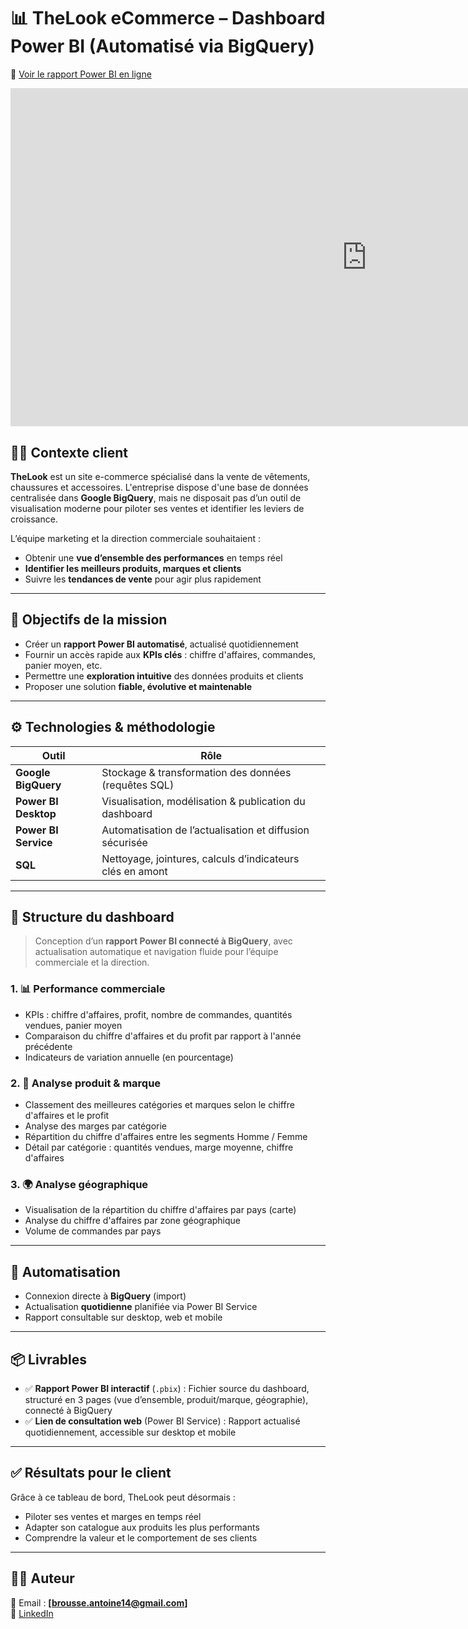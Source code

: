 # 📊 TheLook eCommerce – Dashboard Power BI (Automatisé via BigQuery)

🔗 [Voir le rapport Power BI en ligne](https://app.powerbi.com/reportEmbed?reportId=9e15115f-84b8-443c-8ce5-3b31164e654b&autoAuth=true&ctid=a9f1c4f7-38f4-4d38-8a3c-4b6dbe981cea)
<iframe title="Thelookproject" width="1140" height="541.25" src="https://app.powerbi.com/reportEmbed?reportId=0d268877-6ca0-4c2f-8887-0c94fee9fe49&autoAuth=true&ctid=a9f1c4f7-38f4-4d38-8a3c-4b6dbe981cea&actionBarEnabled=true" frameborder="0" allowFullScreen="true"></iframe>

## 🧑‍💼 Contexte client

**TheLook** est un site e-commerce spécialisé dans la vente de vêtements, chaussures et accessoires. L'entreprise dispose d'une base de données centralisée dans **Google BigQuery**, mais ne disposait pas d’un outil de visualisation moderne pour piloter ses ventes et identifier les leviers de croissance.

L’équipe marketing et la direction commerciale souhaitaient :
- Obtenir une **vue d’ensemble des performances** en temps réel
- **Identifier les meilleurs produits, marques et clients**
- Suivre les **tendances de vente** pour agir plus rapidement

---

## 🎯 Objectifs de la mission

- Créer un **rapport Power BI automatisé**, actualisé quotidiennement
- Fournir un accès rapide aux **KPIs clés** : chiffre d'affaires, commandes, panier moyen, etc.
- Permettre une **exploration intuitive** des données produits et clients
- Proposer une solution **fiable, évolutive et maintenable**

---

## ⚙️ Technologies & méthodologie

| Outil               | Rôle                                                                 |
|---------------------|----------------------------------------------------------------------|
| **Google BigQuery** | Stockage & transformation des données (requêtes SQL)                |
| **Power BI Desktop**| Visualisation, modélisation & publication du dashboard              |
| **Power BI Service**| Automatisation de l’actualisation et diffusion sécurisée            |
| **SQL**             | Nettoyage, jointures, calculs d’indicateurs clés en amont           |

---

## 🧩 Structure du dashboard

> Conception d’un **rapport Power BI connecté à BigQuery**, avec actualisation automatique et navigation fluide pour l’équipe commerciale et la direction.

### 1. 📊 Performance commerciale
- KPIs : chiffre d'affaires, profit, nombre de commandes, quantités vendues, panier moyen
- Comparaison du chiffre d'affaires et du profit par rapport à l'année précédente
- Indicateurs de variation annuelle (en pourcentage)

### 2. 👕 Analyse produit & marque
- Classement des meilleures catégories et marques selon le chiffre d'affaires et le profit
- Analyse des marges par catégorie
- Répartition du chiffre d'affaires entre les segments Homme / Femme
- Détail par catégorie : quantités vendues, marge moyenne, chiffre d'affaires

### 3. 🌍 Analyse géographique
- Visualisation de la répartition du chiffre d'affaires par pays (carte)
- Analyse du chiffre d'affaires par zone géographique
- Volume de commandes par pays

---

## 🔄 Automatisation

- Connexion directe à **BigQuery** (import)
- Actualisation **quotidienne** planifiée via Power BI Service
- Rapport consultable sur desktop, web et mobile

---

## 📦 Livrables

- ✅ **Rapport Power BI interactif** (`.pbix`) : Fichier source du dashboard, structuré en 3 pages (vue d’ensemble, produit/marque, géographie), connecté à BigQuery
- ✅ **Lien de consultation web** (Power BI Service) : Rapport actualisé quotidiennement, accessible sur desktop et mobile

---

## ✅ Résultats pour le client

Grâce à ce tableau de bord, TheLook peut désormais :
- Piloter ses ventes et marges en temps réel
- Adapter son catalogue aux produits les plus performants
- Comprendre la valeur et le comportement de ses clients

---

## 👨‍💻 Auteur

📧 Email : **[brousse.antoine14@gmail.com]**  
🔗 [LinkedIn](https://www.linkedin.com/in/brousseantoine/)
